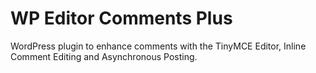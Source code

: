 # WP Editor Comments Plus
WordPress plugin to enhance comments with the TinyMCE Editor, Inline Comment Editing and Asynchronous Posting.

